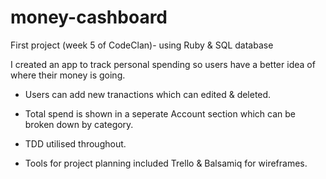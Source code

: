 # money-cashboard
First project (week 5 of CodeClan)- using Ruby &amp; SQL database

I created an app to track personal spending so users have a better idea of where their money is going.

- Users can add new tranactions which can edited & deleted. 

- Total spend is shown in a seperate Account section which can be broken down by category. 

- TDD utilised throughout.

- Tools for project planning included Trello & Balsamiq for wireframes. 
